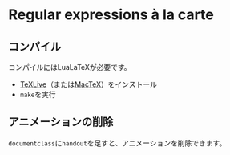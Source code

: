 # Regular expressions à la carte 

## コンパイル

コンパイルにはLuaLaTeXが必要です。

- [TeXLive](https://www.tug.org/texlive/)（または[MacTeX](https://tug.org/mactex/)）をインストール
- `make`を実行

## アニメーションの削除

`documentclass`に`handout`を足すと、アニメーションを削除できます。
